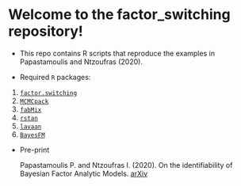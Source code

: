 # Welcome to the factor_switching repository!

* This repo contains R scripts that reproduce the examples in Papastamoulis and Ntzoufras (2020). 

* Required `R` packages: 
1. [`factor.switching`](https://CRAN.R-project.org/package=factor.switching)
2. [`MCMCpack`](https://CRAN.R-project.org/package=MCMCpack)
3. [`fabMix`](https://CRAN.R-project.org/package=fabMix)
4. [`rstan`](https://CRAN.R-project.org/package=rstan)
5. [`lavaan`](https://CRAN.R-project.org/package=lavaan)
6. [`BayesFM`](https://CRAN.R-project.org/package=BayesFM)

* Pre-print

	Papastamoulis P. and Ntzoufras I. (2020). On the identifiability of Bayesian Factor Analytic Models. [arXiv](https://arxiv.org/abs/2004.05105)

